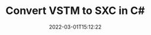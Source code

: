 ---
############################# Static ############################
layout: "auto-gen-conversion"
date: 2022-03-01T15:12:22
draft: false
otherformats: doc docm docx dot dotm dotx epub md odt ott pdf rtf tex txt vdx vsdm vsdx vssm vssx vstm vstx vsx vtx xps
breadcrumb: VSTM to SXC in C#

############################# Head ############################
head_title: "VSTM to SXC Converter in C#"
head_description: "Convert VSTM to SXC in .NET using a few lines of code. Use the GroupDocs Document Conversion API to convert over 160 file formats."

############################# Header ############################
title: "Convert VSTM to SXC in C#"
description: "VSTM to SXC conversion with a few lines of .NET code"
bg_image: "https://cms.admin.containerize.com/templates/aspose/App_Themes/V3/images/bg/header1.png"
bg_overlay: false
button:
    enable: true

############################# SubMenu ############################
submenu:
    enable: true

    left:
        img_alt: "GroupDocs.Conversion for .NET"
        image: "https://cms.admin.containerize.com/templates/groupdocs/images/product-logos/90x90-noborder/groupdocs-conversion-net.png"
        product: "GroupDocs.Conversion"
        platform: ".NET"

    

############################# About ############################
about:
    enable: true
    title: "About GroupDocs.Conversion для .NET API"
    content: |
        [GroupDocs.Conversion for .NET](https://products.groupdocs.com/conversion/net/) can be used to convert Microsoft Word, Excel, PowerPoint, PDF, Visio and other formats. GroupDocs.Conversion is a standalone API that is suitable for back-end and internal systems where high performance is required. It does not depend on any software such as Microsoft or Open Office.
    

overview:
    enable: true
    content: |
        Convert your VSTM files to SXC in .NET easily. You can use just a couple of C# code lines in any platform of your choice like - Windows, Linux, macOS.
        You can try VSTM to SXC conversion for free and evaluate conversion results quality.
        Along with simple file conversion scenarios you can try more advanced options for loading source VSTM file and for saving output SXC result. 
        
        For example, for the source VSTM file you may use the following load options:

        * auto-detect file format;
        * specify password for protected files (if file format supports it);
        * replace missing fonts to preserve document appearance.
        
        There are also advanced convert options for the SXC file:

        * convert specific document page or page range;
        * add a watermark to the converted SXC file.

        Once conversion is completed you can save your SXC file to the local file path or any third-party storage like FTP, Amazon S3, Google Drive, Dropbox etc.
        Please note - to convert VSTM to SXC there is no need for any additional software installed - like MS Office, Open Office, Adobe Acrobat Reader etc. 


############################# Steps ############################
steps:
    enable: true
    title_left: "Steps to convert VSTM to SXC in C#"
    content_left: |
        [GroupDocs.Conversion](https://products.groupdocs.com/conversion/net/) makes it easy for developers to convert a VSTM file to SXC with a few lines of code.

        * Create an instance of the Converter class and provide the file VSTM with the full path
        * Create and set ConvertOptions for SXC type.
        * Call the Converter.Convert method and pass the full path and format (SXC) as a parameter
        
    title_right: "System Requirements"
    content_right: |
        Basic conversion with GroupDocs.Conversion for .NET can be done in just a few simple steps. Our APIs are supported on all major platforms and operating systems. Before executing the code below, make sure you have the following prerequisites installed on your system.

        * Operating systems: Microsoft Windows, Linux, MacOS
        * Development environments: Microsoft Visual Studio, Xamarin, MonoDevelop
        * Frameworks: .NET Framework, .NET Standard, .NET Core, Mono
        * Get the latest GroupDocs.Conversion for .NET from [Nuget](https://www.nuget.org/packages/groupdocs.conversion)
        
    code: |
        ```cs
        // Load VSTM file
        var converter = new GroupDocs.Conversion.Converter("template.vstm");
        // Set conversion parameters for SXC format
        var convertOptions = converter.GetPossibleConversions()["sxc"].ConvertOptions;
        // Convert to SXC format
        converter.Convert("output.sxc", convertOptions);        
        ```
        
demos:
    enable: true
    title: "VSTM to SXC Live Demo"
    content: |
       Convert VSTM to SXC now by visiting the [GroupDocs.Conversion App](https://products.groupdocs.app/conversion/family) website. Online demo has the following advantages
          

more_formats:
    enable: true
    title: "Other supported transformations VSTM"
    content: "You can also convert VSTM to many other file formats. Please see the list below."
       
       
back_to_top:
    enable: true
---